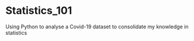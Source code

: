 # Statistics_101
Using Python to analyse a Covid-19 dataset to consolidate my knowledge in statistics

